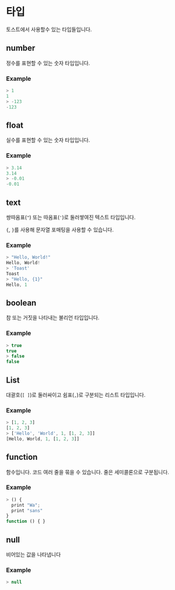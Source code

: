 # 타입

토스트에서 사용할수 있는 타입들입니다.

## number

정수를 표현할 수 있는 숫자 타입입니다.

### Example

```js
> 1
1
> -123
-123
```

## float

실수를 표현할 수 있는 숫자 타입입니다.

### Example

```js
> 3.14
3.14
> -0.01
-0.01
```

## text

쌍따옴표(`"`) 또는 따옴표(`'`)로 둘러쌓여진 텍스트 타입입니다.

`{`, `}`를 사용해 문자열 포매팅을 사용할 수 있습니다.

### Example

```js
> "Hello, World!"
Hello, World!
> 'Toast'
Toast
> "Hello, {1}"
Hello, 1
```


## boolean

참 또는 거짓을 나타내는 불리언 타입입니다.

### Example

```js
> true
true
> false
false
```

## List

대괄호(`[ ]`)로 둘러싸이고 쉼표(`,`)로 구분되는 리스트 타입입니다.

### Example

```js
> [1, 2, 3]
[1, 2, 3]
> ['Hello', 'World', 1, [1, 2, 3]]
[Hello, World, 1, [1, 2, 3]]
```

## function

함수입니다. 코드 여러 줄을 묶을 수 있습니다.
줄은 세미콜론으로 구분됩니다.

### Example

```js
> () {
  print "Wa";
  print "sans"
}
function () { }
```

## null

비어있는 값을 나타냅니다

### Example

```js
> null

```
